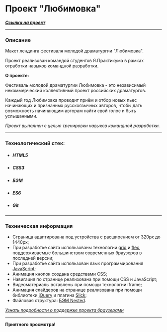 # Проект "Любимовка"
***[Cсылка на проект](https://loner789.github.io/lubimovka/index.html)***
___
### Описание
Макет лендинга фестиваля молодой драматургии "Любимовка".

Проект реализован командой студентов
Я.Практикума в рамках отработки навыков командной
разработки.

**О проекте:**

Фестиваль молодой драматургии Любимовка - это независимый некоммерческий коллективный проект российских драматургов.

Каждый год Любимовка проводит приём и отбор новых пьес начинающих и признанных русскоязычных авторов, чтобы дать возможность начинающим авторам  найти свой голос и быть услышанными.

*Проект выполнен с целью тренировки навыков командной разработки.*
___
### Технологический стек:
* ##### HTML5
* ##### CSS3
* ##### БЭМ
* ##### ES6
* ##### Git
___
### Техническая информация
* Страница адаптирована под устройства с расширением от 320px до 1440px;
* При разработке сайта использованы технологии [grid](https://developer.mozilla.org/ru/docs/Web/CSS/CSS_Grid_Layout/Basic_Concepts_of_Grid_Layout) и [flex](https://developer.mozilla.org/ru/docs/Learn/CSS/CSS_layout/Flexbox), поддерживаемые большинством современных браузеров в последней версии;
* При разработке сайта использован язык программирования [JavaScript](https://ru.wikipedia.org/wiki/JavaScript);
* Анимация кнопок создана средствами CSS;
* Навигация по странице реализована при помощи CSS и JavaScript;
* Видеоматериалы вставлены при помощи технологии iframe;
* Анимация слайдеров на странице реализована при помощи библиотеки [jQuery](https://jquery.com/) и плагина [Slick](https://plugins.jquery.com/slick/);
* Файловая структура: [БЭМ Nested](https://ru.bem.info/methodology/filestructure/#nested).

*[Узнать подробности о поддержке проекта браузерами](https://caniuse.com/?search=grid)*
___

**Приятного просмотра!**